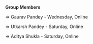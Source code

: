 **Group Members**

=> Gaurav Pandey - Wednesday, Online

=> Utkarsh Pandey - Saturday, Online

=> Aditya Shukla - Saturday, Online
